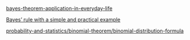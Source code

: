 [bayes-theorem-application-in-everyday-life](https://blogs.cornell.edu/info2040/2018/11/19/bayes-theorem-application-in-everyday-life/)

[Bayes’ rule with a simple and practical example](https://towardsdatascience.com/bayes-rule-with-a-simple-and-practical-example-2bce3d0f4ad0)

[probability-and-statistics/binomial-theorem/binomial-distribution-formula](https://www.statisticshowto.com/probability-and-statistics/binomial-theorem/binomial-distribution-formula/#:~:text=The%20binomial%20is%20a%20type,possible%20outcomes%3A%20pass%20or%20fail.)
